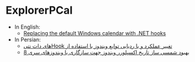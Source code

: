 ﻿ExplorerPCal
=======
- In English:
   - [Replacing the default Windows calendar with .NET hooks](http://www.codeproject.com/Articles/690216/Replacing-the-default-Windows-calendar-with-NET-ho)
- In Persian:
   - [&#x202b;تغییر عملکرد و یا ردیابی توابع ویندوز با استفاده از Hookهای دات نتی](http://www.dotnettips.info/post/1519/%d8%aa%d8%ba%db%8c%db%8c%d8%b1-%d8%b9%d9%85%d9%84%da%a9%d8%b1%d8%af-%d9%88-%db%8c%d8%a7-%d8%b1%d8%af%db%8c%d8%a7%d8%a8%db%8c-%d8%aa%d9%88%d8%a7%d8%a8%d8%b9-%d9%88%db%8c%d9%86%d8%af%d9%88%d8%b2-%d8%a8%d8%a7-%d8%a7%d8%b3%d8%aa%d9%81%d8%a7%d8%af%d9%87-%d8%a7%d8%b2-hook%d9%87%d8%a7%db%8c-%d8%af%d8%a7%d8%aa-%d9%86%d8%aa%db%8c)
   - [بهبود شمسی ساز تاریخ اکسپلورر ویندوز جهت سازگاری با ویندوزهای سری 8](http://www.dotnettips.info/post/1734/%d8%a8%d9%87%d8%a8%d9%88%d8%af-%d8%b4%d9%85%d8%b3%db%8c-%d8%b3%d8%a7%d8%b2-%d8%aa%d8%a7%d8%b1%db%8c%d8%ae-%d8%a7%da%a9%d8%b3%d9%be%d9%84%d9%88%d8%b1%d8%b1-%d9%88%db%8c%d9%86%d8%af%d9%88%d8%b2-%d8%ac%d9%87%d8%aa-%d8%b3%d8%a7%d8%b2%da%af%d8%a7%d8%b1%db%8c-%d8%a8%d8%a7-%d9%88%db%8c%d9%86%d8%af%d9%88%d8%b2%d9%87%d8%a7%db%8c-%d8%b3%d8%b1%db%8c-8)
